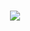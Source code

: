 <p style="margin: 15px;" align="center">
    <img src="https://readme-typing-svg.herokuapp.com?duration=2000&color=00671EFFcenter=true&vCenter=true&lines=Developer+Fullstack;I+Like+Sports;Code+addicts">
</p>
